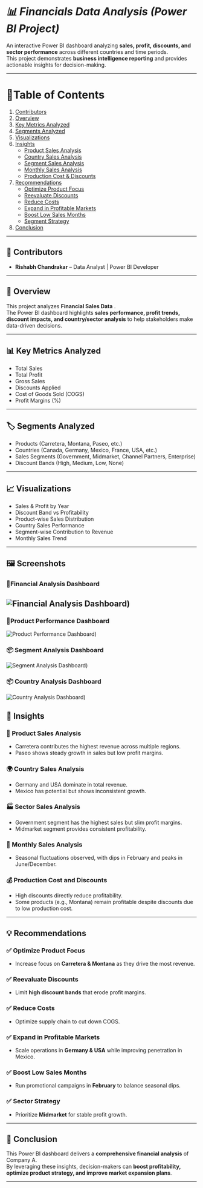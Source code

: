 # ***📊 Financials Data Analysis (Power BI Project)***

An interactive Power BI dashboard analyzing **sales, profit, discounts, and sector performance** across different countries and time periods.  
This project demonstrates **business intelligence reporting** and provides actionable insights for decision-making.  

---

# 📑Table of Contents
1. [Contributors](#-contributors)  
2. [Overview](#-overview)  
3. [Key Metrics Analyzed](#-key-metrics-analyzed)  
4. [Segments Analyzed](#-segments-analyzed)  
5. [Visualizations](#-visualizations)  
6. [Insights](#-insights)  
   - [Product Sales Analysis](#-product-sales-analysis)  
   - [Country Sales Analysis](#-country-sales-analysis)  
   - [Segment Sales Analysis](#-sector-sales-analysis)  
   - [Monthly Sales Analysis](#-monthly-sales-analysis)  
   - [Production Cost & Discounts](#-production-cost-and-discounts)  
7. [Recommendations](#-recommendations)  
   - [Optimize Product Focus](#-optimize-product-focus)  
   - [Reevaluate Discounts](#-reevaluate-discounts)  
   - [Reduce Costs](#-reduce-costs)  
   - [Expand in Profitable Markets](#-expand-in-profitable-markets)  
   - [Boost Low Sales Months](#-boost-low-sales-months)  
   - [Segment Strategy](#-sector-strategy)  
8. [Conclusion](#-conclusion)  

---

## 👥 Contributors
- **Rishabh Chandrakar** – Data Analyst | Power BI Developer  

---

## 📌 Overview
This project analyzes **Financial Sales Data** .  
The Power BI dashboard highlights **sales performance, profit trends, discount impacts, and country/sector analysis** to help stakeholders make data-driven decisions.  

---

## 📊 Key Metrics Analyzed
- Total Sales  
- Total Profit  
- Gross Sales  
- Discounts Applied  
- Cost of Goods Sold (COGS)  
- Profit Margins (%)  

---

## 🏷️ Segments Analyzed
- Products (Carretera, Montana, Paseo, etc.)  
- Countries (Canada, Germany, Mexico, France, USA, etc.)  
- Sales Segments (Government, Midmarket, Channel Partners, Enterprise)  
- Discount Bands (High, Medium, Low, None)  

---

## 📈 Visualizations
- Sales & Profit by Year  
- Discount Band vs Profitability  
- Product-wise Sales Distribution  
- Country Sales Performance  
- Segment-wise Contribution to Revenue  
- Monthly Sales Trend    
---

## 🖼️ Screenshots

### 🧭Financial Analysis Dashboard
![Financial Analysis Dashboard](https://github.com/Rishabh1108ch/Financials-Data-Analysis/blob/main/1.%20Financial%20Analysis%20Power%20BI%20Screenshot.png))
---
### 🧭Product Performance Dashboard
![Product Performance Dashboard](https://github.com/Rishabh1108ch/Financials-Data-Analysis/blob/main/2.%20Product%20Performance%20Power%20BI%20Screenshot.png))


### 📦 Segment Analysis Dashboard
![Segment Analysis Dashboard](https://github.com/Rishabh1108ch/Financials-Data-Analysis/blob/main/3.%20%20Segment%20Analysis%20Power%20BI%20Screenshot.png))

### 📦 Country Analysis Dashboard
![Country Analysis Dashboard](https://github.com/Rishabh1108ch/Financials-Data-Analysis/blob/main/4.%20Country%20Analysis%20Power%20BI%20Screenshot.png))

## 🔎 Insights

### 🛒 Product Sales Analysis
- Carretera contributes the highest revenue across multiple regions.  
- Paseo shows steady growth in sales but low profit margins.  

### 🌍 Country Sales Analysis
- Germany and USA dominate in total revenue.  
- Mexico has potential but shows inconsistent growth.  

### 🏭 Sector Sales Analysis
- Government segment has the highest sales but slim profit margins.  
- Midmarket segment provides consistent profitability.  

### 📆 Monthly Sales Analysis
- Seasonal fluctuations observed, with dips in February and peaks in June/December.  

### 💰 Production Cost and Discounts
- High discounts directly reduce profitability.  
- Some products (e.g., Montana) remain profitable despite discounts due to low production cost.  

---

## 💡 Recommendations

### ✅ Optimize Product Focus
- Increase focus on **Carretera & Montana** as they drive the most revenue.  

### ✅ Reevaluate Discounts
- Limit **high discount bands** that erode profit margins.  

### ✅ Reduce Costs
- Optimize supply chain to cut down COGS.  

### ✅ Expand in Profitable Markets
- Scale operations in **Germany & USA** while improving penetration in Mexico.  

### ✅ Boost Low Sales Months
- Run promotional campaigns in **February** to balance seasonal dips.  

### ✅ Sector Strategy
- Prioritize **Midmarket** for stable profit growth.  

---

## 🏁 Conclusion
This Power BI dashboard delivers a **comprehensive financial analysis** of Company A.  
By leveraging these insights, decision-makers can **boost profitability, optimize product strategy, and improve market expansion plans**.  

---
